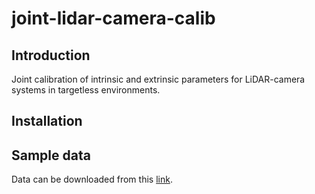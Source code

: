 # joint-lidar-camera-calib
## Introduction
Joint calibration of intrinsic and extrinsic parameters for LiDAR-camera systems in targetless environments.

## Installation

## Sample data
Data can be downloaded from this [link](https://connecthkuhk-my.sharepoint.com/:f:/g/personal/llihku_connect_hku_hk/EhBsk9-Nc-dHlssTHgi7L1sBg1fL8PUzG6gy0olccXYT4g?e=BQIBgF).
